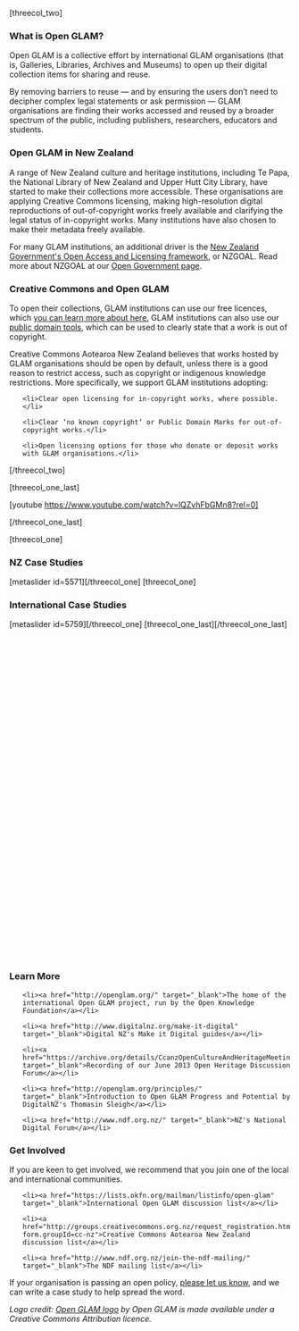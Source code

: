 <html><body><p>[threecol_two]

</p><h3>What is Open GLAM?</h3>

Open GLAM is a collective effort by international GLAM organisations (that is, Galleries, Libraries, Archives and Museums) to open up their digital collection items for sharing and reuse.



By removing barriers to reuse — and by ensuring the users don’t need to decipher complex legal statements or ask permission — GLAM organisations are finding their works accessed and reused by a broader spectrum of the public, including publishers, researchers, educators and students.

<h3>Open GLAM in New Zealand</h3>

A range of New Zealand culture and heritage institutions, including Te Papa, the National Library of New Zealand and Upper Hutt City Library, have started to make their collections more accessible. These organisations are applying Creative Commons licensing, making high-resolution digital reproductions of out-of-copyright works freely available and clarifying the legal status of in-copyright works. Many institutions have also chosen to make their metadata freely available.



For many GLAM institutions, an additional driver is the <a href="http://ict.govt.nz/guidance-and-resources/information-and-data/nzgoal/">New Zealand Government's Open Access and Licensing framework</a>, or NZGOAL. Read more about NZGOAL at our <a href="http://creativecommons.org.nz/government/">Open Government page</a>.

<h3>Creative Commons and Open GLAM</h3>

To open their collections, GLAM institutions can use our free licences, which <a href="http://creativecommons.org.nz/licences/licences-explained/">you can learn more about here.</a> GLAM institutions can also use our <a href="http://creativecommons.org.nz/licences/public-domain-tools/">public domain tools</a>, which can be used to clearly state that a work is out of copyright.



Creative Commons Aotearoa New Zealand believes that works hosted by GLAM organisations should be open by default, unless there is a good reason to restrict access, such as copyright or indigenous knowledge restrictions. More specifically, we support GLAM institutions adopting:

<ol>

	<li>Clear open licensing for in-copyright works, where possible.</li>

	<li>Clear ‘no known copyright’ or Public Domain Marks for out-of-copyright works.</li>

	<li>Open licensing options for those who donate or deposit works with GLAM organisations.</li>

</ol>

[/threecol_two]

[threecol_one_last]



[youtube https://www.youtube.com/watch?v=lQZvhFbGMn8?rel=0]



[/threecol_one_last]

[threecol_one]

<h3>NZ Case Studies</h3>

[metaslider id=5571][/threecol_one] [threecol_one]

<h3>International Case Studies</h3>

[metaslider id=5759][/threecol_one] [threecol_one_last][/threecol_one_last]



 



 



 



 



 



 



 



 



 



 



 



 



 



 



 



 



 



 



 

<h3>Learn More</h3>

<ol>

	<li><a href="http://openglam.org/" target="_blank">The home of the international Open GLAM project, run by the Open Knowledge Foundation</a></li>

	<li><a href="http://www.digitalnz.org/make-it-digital" target="_blank">Digital NZ's Make it Digital guides</a></li>

	<li><a href="https://archive.org/details/CcanzOpenCultureAndHeritageMeeting" target="_blank">Recording of our June 2013 Open Heritage Discussion Forum</a></li>

	<li><a href="http://openglam.org/principles/" target="_blank">Introduction to Open GLAM Progress and Potential by DigitalNZ's Thomasin Sleigh</a></li>

	<li><a href="http://www.ndf.org.nz/" target="_blank">NZ's National Digital Forum</a></li>

</ol>

<h3>Get Involved</h3>

If you are keen to get involved, we recommend that you join one of the local and international communities.

<ul>

	<li><a href="https://lists.okfn.org/mailman/listinfo/open-glam" target="_blank">International Open GLAM discussion list</a></li>

	<li><a href="http://groups.creativecommons.org.nz/request_registration.html?form.groupId=cc-nz">Creative Commons Aotearoa New Zealand discussion list</a></li>

	<li><a href="http://www.ndf.org.nz/join-the-ndf-mailing/" target="_blank">The NDF mailing list</a></li>

</ul>

If your organisation is passing an open policy, <a href="http://creativecommons.org.nz/contact/">please let us know</a>, and we can write a case study to help spread the word.



<em>Logo credit: <a href="http://commons.wikimedia.org/wiki/File:OpenGLAM-logo.png?uselang=en-gb" target="_blank">Open GLAM logo</a> by Open GLAM is made available under a Creative Commons Attribution licence. </em></body></html>